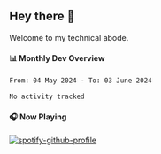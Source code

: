## Hey there 👋

Welcome to my technical abode.

#### 📊 Monthly Dev Overview
<!--START_SECTION:waka-->

```txt
From: 04 May 2024 - To: 03 June 2024

No activity tracked
```

<!--END_SECTION:waka-->

#### 🎧 Now Playing

[![spotify-github-profile](https://spotify-github-profile.vercel.app/api/view?uid=james2mid&cover_image=true&theme=natemoo-re)](https://open.spotify.com/user/james2mid?si=2b3baf2b09cb499e)
